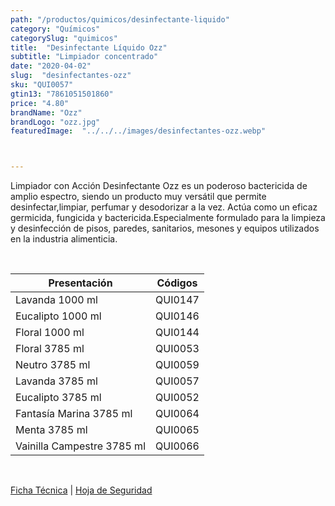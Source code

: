 ```yaml
---
path: "/productos/quimicos/desinfectante-liquido"
category: "Químicos"
categorySlug: "quimicos"
title:  "Desinfectante Líquido Ozz"
subtitle: "Limpiador concentrado"
date: "2020-04-02"
slug:  "desinfectantes-ozz"
sku: "QUI0057"
gtin13: "7861051501860"
price: "4.80"
brandName: "Ozz"
brandLogo: "ozz.jpg"
featuredImage:  "../../../images/desinfectantes-ozz.webp"



---
```

Limpiador con Acción Desinfectante Ozz es un poderoso bactericida de amplio espectro, siendo un producto muy versátil que permite desinfectar,limpiar, perfumar y desodorizar a la vez. Actúa como un eficaz germicida, fungicida y bactericida.Especialmente formulado para la limpieza y desinfección de pisos, paredes, sanitarios, mesones y equipos utilizados en la industria alimenticia.

<br>
<table class="min-w-full md:min-w-0 divide-y-0 divide-gray-200">
          <thead class=" bg-white">
            <tr>
              <th scope="col" class="px-6 text-center text-xs font-medium text-blue-500 uppercase tracking-wider">
                Presentación
              </th>
              <th scope="col" class="px-6 py-3 text-center text-xs font-medium text-blue-500 uppercase tracking-wider">
                Códigos
              </th>
            </tr>
          </thead>
          <tbody>
            <tr class="bg-gray-400">
              <td class="px-6 py-4 whitespace-nowrap text-sm text-gray-700 text-center">
              Lavanda 1000 ml
              </td>
              <td class="px-6 py-4 whitespace-nowrap text-sm text-gray-700 text-center">
              QUI0147
              </td>
            </tr>
            <tr class="bg-gray-200">
              <td class="px-6 py-4 whitespace-nowrap text-sm text-gray-700 text-center">
              Eucalipto 1000 ml
              </td>
              <td class="px-6 py-4 whitespace-nowrap text-sm text-gray-700 text-center">
              QUI0146
              </td>
            </tr>
            <tr class="bg-gray-400">
              <td class="px-6 py-4 whitespace-nowrap text-sm text-gray-700 text-center">
              Floral 1000 ml
              </td>
              <td class="px-6 py-4 whitespace-nowrap text-sm text-gray-700 text-center">
              QUI0144
              </td>
            </tr>
            <tr class="bg-gray-200">
              <td class="px-6 py-4 whitespace-nowrap text-sm text-gray-700 text-center">
              Floral 3785 ml
              </td>
              <td class="px-6 py-4 whitespace-nowrap text-sm text-gray-700 text-center">
              QUI0053
              </td>
            </tr>
            <tr class="bg-gray-400">
              <td class="px-6 py-4 whitespace-nowrap text-sm text-gray-700 text-center">
              Neutro 3785 ml
              </td>
              <td class="px-6 py-4 whitespace-nowrap text-sm text-gray-700 text-center">
              QUI0059
              </td>
            </tr>
            <tr class="bg-gray-200">
              <td class="px-6 py-4 whitespace-nowrap text-sm text-gray-700 text-center">
              Lavanda 3785 ml
              </td>
              <td class="px-6 py-4 whitespace-nowrap text-sm text-gray-700 text-center">
              QUI0057
              </td>
            </tr>
            <tr class="bg-gray-400">
              <td class="px-6 py-4 whitespace-nowrap text-sm text-gray-700 text-center">
              Eucalipto 3785 ml
              </td>
              <td class="px-6 py-4 whitespace-nowrap text-sm text-gray-700 text-center">
              QUI0052
              </td>
            <tr class="bg-gray-200">
              <td class="px-6 py-4 whitespace-nowrap text-sm text-gray-700 text-center">
              Fantasía Marina 3785 ml
              </td>
              <td class="px-6 py-4 whitespace-nowrap text-sm text-gray-700 text-center">
              QUI0064
              </td>
            </tr>
            <tr class="bg-gray-400">
              <td class="px-6 py-4 whitespace-nowrap text-sm text-gray-700 text-center">
              Menta 3785 ml
              </td>
              <td class="px-6 py-4 whitespace-nowrap text-sm text-gray-700 text-center">
              QUI0065
              </td>
            </tr>
            <tr class="bg-gray-200">
              <td class="px-6 py-4 whitespace-nowrap text-sm text-gray-700 text-center">
              Vainilla Campestre 3785 ml
              </td>
              <td class="px-6 py-4 whitespace-nowrap text-sm text-gray-700 text-center">
              QUI0066
              </td>
            </tr>
          </tbody>
        </table>
        <br>

 <a href="../../../files/FT-desinfectante-liquido.pdf" target="_blank" rel="noopener">Ficha Técnica</a> |
 <a href="../../../files/MSDS-desinfectante-liquido.pdf" target="_blank" rel="noopener">Hoja de Seguridad</a>
